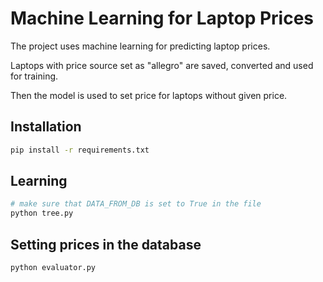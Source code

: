 # Machine Learning for Laptop Prices

The project uses machine learning for predicting laptop prices.

Laptops with price source set as "allegro" are saved, converted and used for training.

Then the model is used to set price for laptops without given price.

## Installation

```bash
pip install -r requirements.txt
```

## Learning 

```bash
# make sure that DATA_FROM_DB is set to True in the file
python tree.py
```

## Setting prices in the database

```bash
python evaluator.py
```